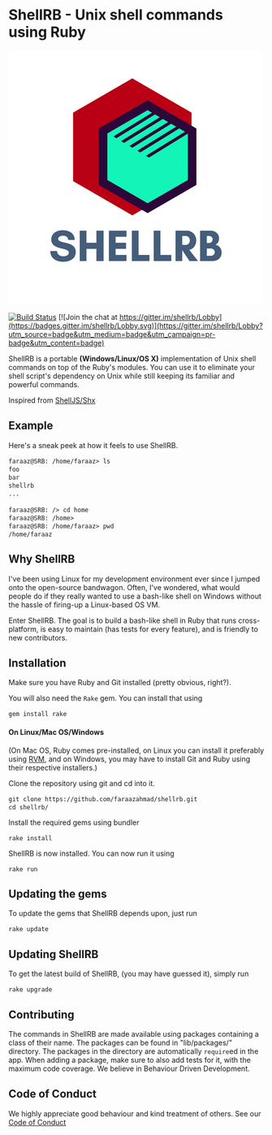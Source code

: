 # ShellRB - Unix shell commands using Ruby

![ShellRB](ShellRB.png)

[![Build Status](https://travis-ci.org/faraazahmad/shellrb.svg?branch=master)](https://travis-ci.org/faraazahmad/shellrb)
[![Join the chat at https://gitter.im/shellrb/Lobby](https://badges.gitter.im/shellrb/Lobby.svg)](https://gitter.im/shellrb/Lobby?utm_source=badge&utm_medium=badge&utm_campaign=pr-badge&utm_content=badge)

ShellRB is a portable **(Windows/Linux/OS X)** implementation of Unix shell commands on top of the Ruby's modules. You can use it to eliminate your shell script's dependency on Unix while still keeping its familiar and powerful commands.

Inspired from [ShellJS/Shx](https://github.com/shelljs/shx)

## Example
Here's a sneak peek at how it feels to use ShellRB.
```
faraaz@SRB: /home/faraaz> ls
foo
bar
shellrb
...

faraaz@SRB: /> cd home
faraaz@SRB: /home>
faraaz@SRB: /home/faraaz> pwd
/home/faraaz

```

## Why ShellRB
I've been using Linux for my development environment ever since I jumped onto the open-source bandwagon. Often, I've wondered, what would people do if they really wanted to use a bash-like shell on Windows without the hassle of firing-up a Linux-based OS VM.

Enter ShellRB. The goal is to build a bash-like shell in Ruby that runs cross-platform, is easy to maintain (has tests for every feature), and is friendly to new contributors.

## Installation
Make sure you have Ruby and Git installed (pretty obvious, right?).

You will also need the ```Rake``` gem. You can install that using
```
gem install rake
```
#### On Linux/Mac OS/Windows
(On Mac OS, Ruby comes pre-installed, on Linux you can install it preferably using [RVM](https://rvm.io), and on Windows, you may have to install Git and Ruby using their respective installers.)

Clone the repository using git and cd into it.
```
git clone https://github.com/faraazahmad/shellrb.git
cd shellrb/
```
Install the required gems using bundler
```
rake install
```
ShellRB is now installed. You can now run it using
```
rake run
```

## Updating the gems
To update the gems that ShellRB depends upon, just run
```
rake update
```

## Updating ShellRB
To get the latest build of ShellRB, (you may have guessed it), simply run
```
rake upgrade
```

## Contributing
The commands in ShellRB are made available using packages containing a class of their name. The packages can be found in "lib/packages/" directory. The packages in the directory are automatically ```require```ed in the app. When adding a package, make sure to also add tests for it, with the maximum code coverage. We believe in Behaviour Driven Development.

## Code of Conduct
We highly appreciate good behaviour and kind treatment of others. See our [Code of Conduct](CODE_OF_CONDUCT.md)

